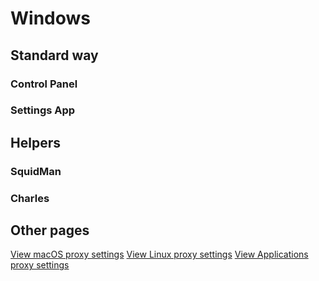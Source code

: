# Windows

## Standard way

### Control Panel

### Settings App

## Helpers

### SquidMan

### Charles

## Other pages

[View macOS proxy settings](/proxy/macos ':class=mb-button')
[View Linux proxy settings](/proxy/linux ':class=mb-button')
[View Applications proxy settings](/proxy/apps ':class=mb-button')
